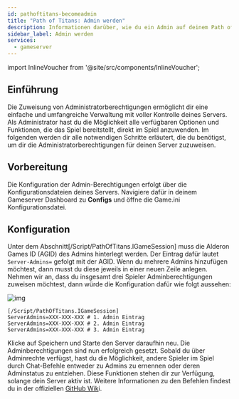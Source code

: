 ```yaml
---
id: pathoftitans-becomeadmin
title: "Path of Titans: Admin werden"
description: Informationen darüber, wie du ein Admin auf deinem Path of Titans Server bei ZAP-Hosting wirst - ZAP-Hosting.com Dokumentation
sidebar_label: Admin werden
services:
  - gameserver
---
```


import InlineVoucher from '@site/src/components/InlineVoucher';

## Einführung
Die Zuweisung von Administratorberechtigungen ermöglicht dir eine einfache und umfangreiche Verwaltung mit voller Kontrolle deines Servers. Als Administrator hast du die Möglichkeit alle verfügbaren Optionen und Funktionen, die das Spiel bereitstellt, direkt im Spiel anzuwenden. Im folgenden werden dir alle notwendigen Schritte erläutert, die du benötigst, um dir die Administratorberechtigungen für deinen Server zuzuweisen. 
<InlineVoucher />

## Vorbereitung

Die Konfiguration der Admin-Berechtigungen erfolgt über die Konfigurationsdateien deines Servers. Navigiere dafür in deinem Gameserver Dashboard zu **Configs** und öffne die Game.ini Konfigurationsdatei. 



## Konfiguration

Unter dem Abschnitt[/Script/PathOfTitans.IGameSession] muss die Alderon Games ID (AGID) des Admins hinterlegt werden. Der Eintrag dafür lautet `Server-Admins=` gefolgt mit der AGID. Wenn du mehrere Admins hinzufügen möchtest, dann musst du diese jeweils in einer neuen Zeile anlegen. Nehmen wir an, dass du insgesamt drei Spieler Adminberechtigungen zuweisen möchtest, dann würde die Konfiguration dafür wie folgt aussehen:

![img](https://screensaver01.zap-hosting.com/index.php/s/BsH3o6tsi2ERsNS/preview)

```
[/Script/PathOfTitans.IGameSession]
ServerAdmins=XXX-XXX-XXX # 1. Admin Eintrag
ServerAdmins=XXX-XXX-XXX # 2. Admin Eintrag
ServerAdmins=XXX-XXX-XXX # 3. Admin Eintrag
```

Klicke auf Speichern und Starte den Server daraufhin neu. Die Adminberechtigungen sind nun erfolgreich gesetzt. Sobald du über Adminrechte verfügst, hast du die Möglichkeit, andere Spieler im Spiel durch Chat-Befehle entweder zu Admins zu ernennen oder deren Adminstatus zu entziehen. Diese Funktionen stehen dir zur Verfügung, solange dein Server aktiv ist. Weitere Informationen zu den Befehlen findest du in der offiziellen [GitHub Wik](https://github.com/Alderon-Games/pot-community-servers/wiki/Admin-Chat-Commands#admin-tools)i.
